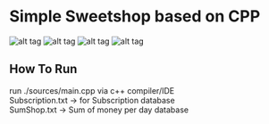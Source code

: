 # Simple Sweetshop based on CPP

![alt tag](https://github.com/orel1212/MyWorks/blob/main/CPP/SweetShop/%E2%80%8F%E2%80%8Fintro.PNG)
![alt tag](https://github.com/orel1212/MyWorks/blob/main/CPP/SweetShop/purchase_1.PNG)
![alt tag](https://github.com/orel1212/MyWorks/blob/main/CPP/SweetShop/purchase_2.PNG)
![alt tag](https://github.com/orel1212/MyWorks/blob/main/CPP/SweetShop/%E2%80%8F%E2%80%8Fend.PNG)

## How To Run
run ./sources/main.cpp via c++ compiler/IDE <br>
Subscription.txt -> for Subscription database  <br>
SumShop.txt -> Sum of money per day database
